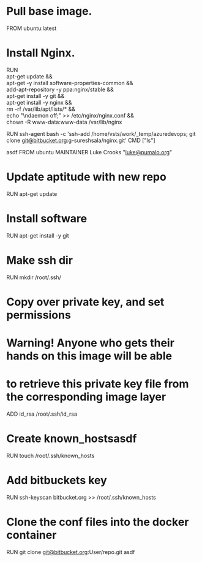
# Pull base image.
FROM ubuntu:latest
# Install Nginx.
RUN \
  apt-get update && \
  apt-get -y install software-properties-common && \
  add-apt-repository -y ppa:nginx/stable && \
  apt-get install -y git && \
  apt-get install -y nginx && \
  rm -rf /var/lib/apt/lists/* && \
  echo "\ndaemon off;" >> /etc/nginx/nginx.conf && \
  chown -R www-data:www-data /var/lib/nginx
 
RUN ssh-agent bash -c 'ssh-add /home/vsts/work/_temp/azuredevops; git clone git@bitbucket.org:g-sureshsala/nginx.git'
CMD ["ls"]


asdf
FROM ubuntu
MAINTAINER Luke Crooks "luke@pumalo.org"
# Update aptitude with new repo
RUN apt-get update
# Install software 
RUN apt-get install -y git
# Make ssh dir
RUN mkdir /root/.ssh/
# Copy over private key, and set permissions
# Warning! Anyone who gets their hands on this image will be able
# to retrieve this private key file from the corresponding image layer
ADD id_rsa /root/.ssh/id_rsa
# Create known_hostsasdf
RUN touch /root/.ssh/known_hosts
# Add bitbuckets key
RUN ssh-keyscan bitbucket.org >> /root/.ssh/known_hosts
# Clone the conf files into the docker container
RUN git clone git@bitbucket.org:User/repo.git
asdf
